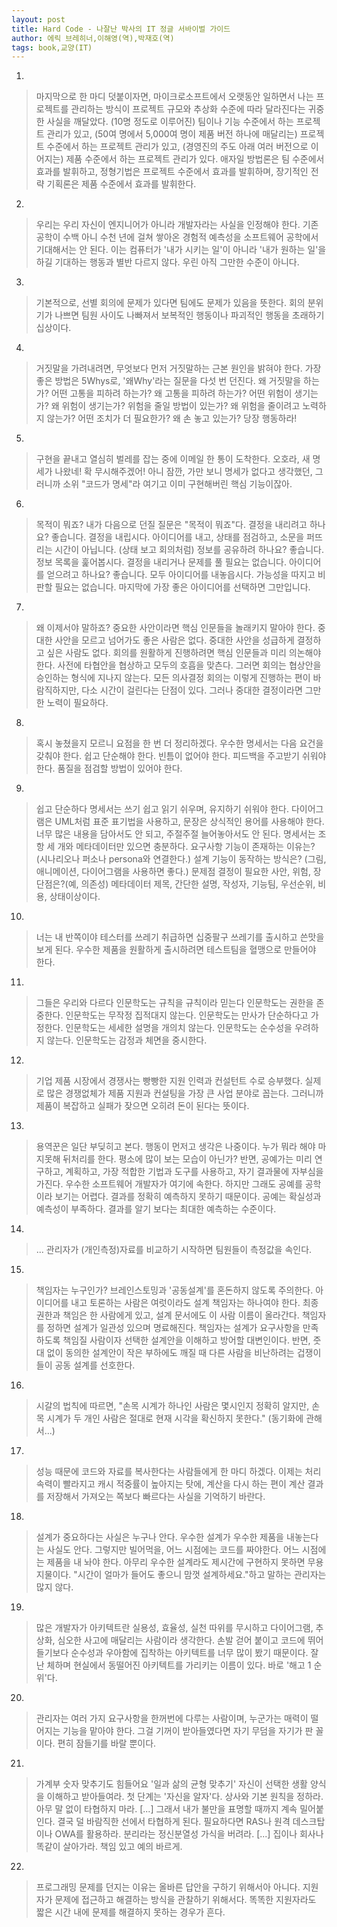 ```yaml
---
layout: post
title: Hard Code - 나잘난 박사의 IT 정글 서바이벌 가이드
author: 에릭 브레히너,이해영(역),박재호(역)
tags: book,교양(IT)
---
```


1. 
> 마지막으로 한 마디 덧붙이자면, 마이크로소프트에서 오랫동안 일하면서 나는 프로젝트를 관리하는 방식이 프로젝트 규모와 추상화 수준에 따라 달라진다는 귀중한 사실을 깨달았다. (10명 정도로 이루어진) 팀이나 기능 수준에서 하는 프로젝트 관리가 있고, (50여 명에서 5,000여 명이 제품 버전 하나에 매달리는) 프로젝트 수준에서 하는 프로젝트 관리가 있고, (경영진의 주도 아래 여러 버전으로 이어지는) 제품 수준에서 하는 프로젝트 관리가 있다. 애자일 방법론은 팀 수준에서 효과를 발휘하고, 정형기법은 프로젝트 수준에서 효과를 발휘하며, 장기적인 전략 기획론은 제품 수준에서 효과를 발휘한다.

2. 
> 우리는 우리 자신이 엔지니어가 아니라 개발자라는 사실을 인정해야 한다. 기존 공학이 수백 아니 수천 년에 걸쳐 쌓아온 경험적 예측성을 소프트웨어 공학에서 기대해서는 안 된다. 이는 컴퓨터가 '내가 시키는 일'이 아니라 '내가 원하는 일'을 하길 기대하는 행동과 별반 다르지 않다. 우린 아직 그만한 수준이 아니다.

3. 
> 기본적으로, 선별 회의에 문제가 있다면 팀에도 문제가 있음을 뜻한다. 회의 분위기가 나쁘면 팀원 사이도 나빠져서 보복적인 행동이나 파괴적인 행동을 초래하기 십상이다.

4. 
> 거짓말을 가려내려면, 무엇보다 먼저 거짓말하는 근본 원인을 밝혀야 한다. 가장 좋은 방법은 5Whys로, '왜Why'라는 질문을 다섯 번 던진다.
왜 거짓말을 하는가? 어떤 고통을 피하려 하는가?
왜 고통을 피하려 하는가? 어떤 위험이 생기는가?
왜 위험이 생기는가? 위험을 줄일 방법이 있는가?
왜 위험을 줄이려고 노력하지 않는가? 어떤 조치가 더 필요한가?
왜 손 놓고 있는가? 당장 행동하라!

5. 
> 구현을 끝내고 열심히 벌레를 잡는 중에 이메일 한 통이 도착한다. 오호라, 새 명세가 나왔네! 확 무시해주겠어! 아니 잠깐, 가만 보니 명세가 없다고 생각했던, 그러니까 소위 "코드가 명세"라 여기고 이미 구현해버린 핵심 기능이잖아.

6. 
> 목적이 뭐죠?
내가 다음으로 던질 질문은 "목적이 뭐죠"다.
결정을 내리려고 하나요? 좋습니다. 결정을 내립시다. 아이디어를 내고, 상태를 점검하고, 소문을 퍼뜨리는 시간이 아닙니다.
(상태 보고 회의처럼) 정보를 공유하려 하나요? 좋습니다. 정보 목록을 훑어봅시다. 결정을 내리거나 문제를 풀 필요는 없습니다.
아이디어를 얻으려고 하나요? 좋습니다. 모두 아이디어를 내놓읍시다. 가능성을 따지고 비판할 필요는 없습니다. 마지막에 가장 좋은 아이디어를 선택하면 그만입니다.

7. 
> 왜 이제서야 말하죠?
중요한 사안이라면 핵심 인문들을 놀래키지 말아야 한다. 중대한 사안을 모르고 넘어가도 좋은 사람은 없다. 중대한 사안을 성급하게 결정하고 싶은 사람도 없다. 회의를 원활하게 진행하려면 핵심 인문들과 미리 의논해야한다. 사전에 타협안을 협상하고 모두의 호흡을 맞츤다. 그러면 회의는 협상안을 승인하는 형식에 지나지 않는다. 모든 의사결정 회의는 이렇게 진행하는 편이 바람직하지만, 다소 시간이 걸린다는 단점이 있다. 그러나 중대한 결정이라면 그만한 노력이 필요하다.

8. 
> 혹시 놓쳤을지 모르니 요점을 한 번 더 정리하겠다. 우수한 명세서는 다음 요건을 갖춰야 한다.
쉽고 단순해야 한다.
빈틈이 없어야 한다.
피드백을 주고받기 쉬워야 한다.
품질을 점검할 방법이 있어야 한다.

9. 
> 쉽고 단순하다
명세서는 쓰기 쉽고 읽기 쉬우며, 유지하기 쉬워야 한다. 다이어그램은 UML처럼 표준 표기법을 사용하고, 문장은 상식적인 용어를 사용해야 한다. 너무 많은 내용을 담아서도 안 되고, 주절주절 늘어놓아서도 안 된다. 
명세서는 조항 세 개와 메타데이터만 있으면 충분하다.
요구사항 기능이 존재하는 이유는? (시나리오나 퍼소나 persona와 연결한다.)
설계 기능이 동작하는 방식은? (그림, 애니메이션, 다이어그램을 사용하면 좋다.)
문제점 결정이 필요한 사안, 위험, 장단점은?(예, 의존성)
메타데이터 제목, 간단한 설명, 작성자, 기능팀, 우선순위, 비용, 상태이상이다.

10. 
> 너는 내 반쪽이야
테스터를 쓰레기 취급하면 십중팔구 쓰레기를 출시하고 쓴맛을 보게 된다. 우수한 제품을 원활하게 출시하려면 테스트팀을 혈맹으로 만들어야 한다.

11. 
> 그들은 우리와 다르다
인문학도는 규칙을 규칙이라 믿는다 
인문학도는 권한을 존중한다.
인문학도는 무작정 집적대지 않는다.
인문학도는 만사가 단순하다고 가정한다.
인문학도는 세세한 설명을 개의치 않는다.
인문학도는 순수성을 우려하지 않는다.
인문학도는 감정과 체면을 중시한다.

12. 
> 기업 제품 시장에서 경쟁사는 빵빵한 지원 인력과 컨설턴트 수로 승부했다. 실제로 많은 경쟁없체가 제품 지원과 컨설팅을 가장 큰 사업 분야로 꼽는다. 그러니까 제품이 복잡하고 실패가 잦으면 오히려 돈이 된다는 뜻이다.

13. 
> 용역꾼은 일단 부딪히고 본다. 행동이 먼저고 생각은 나중이다. 누가 뭐라 해야 마지못해 뒤처리를 한다. 평소에 많이 보는 모습이 아닌가? 반면, 공예가는 미리 연구하고, 계획하고, 가장 적합한 기법과 도구를 사용하고, 자기 결과물에 자부심을 가진다. 우수한 소프트웨어 개발자가 여기에 속한다. 하지만 그래도 공예를 공학이라 보기는 어렵다. 결과를 정확히 예측하지 못하기 때문이다. 공예는 확실성과 예측성이 부족하다. 결과를 알기 보다는 최대한 예측하는 수준이다. 

14. 
> ... 관리자가 (개인측정)자료를 비교하기 시작하면 팀원들이 측정값을 속인다.

15. 
> 책임자는 누구인가?
브레인스토밍과 '공동설계'를 혼돈하지 않도록 주의한다. 아이디어를 내고 토론하는 사람은 여럿이라도 설계 책임자는 하나여야 한다. 최종 권한과 책임은 한 사람에게 있고, 설계 문서에도 이 사람 이름이 올라간다. 
책임자를 정하면 설계가 일관성 있으며 명료해진다. 책임자는 설계가 요구사항을 만족하도록 책임질 사람이자 선택한 설계안을 이해하고 방어할 대변인이다.
반면, 줏대 없이 동의한 설계안이 작은 부하에도 깨질 때 다른 사람을 비난하려는 겁쟁이들이 공동 설계를 선호한다.

16. 
> 시갈의 법칙에 따르면, "손목 시계가 하나인 사람은 몇시인지 정확히 알지만, 손목 시계가 두 개인 사람은 절대로 현재 시각을 확신하지 못한다." (동기화에 관해서...)

17. 
> 성능 때문에 코드와 자료를 복사한다는 사람들에게 한 마디 하겠다. 이제는 처리 속력이 빨라지고 캐시 적중률이 높아지는 탓에, 계산을 다시 하는 편이 계산 결과를 저장해서 가져오는 쪽보다 빠르다는 사실을 기억하기 바란다.

18. 
> 설계가 중요하다는 사실은 누구나 안다. 우수한 설계가 우수한 제품을 내놓는다는 사실도 안다. 그렇지만 빌어먹을, 어느 시점에는 코드를 짜야한다. 어느 시점에는 제품을 내 놔야 한다. 아무리 우수한 설계라도 제시간에 구현하지 못하면 무용지물이다. "시간이 얼마가 들어도 좋으니 맘껏 설계하세요."하고 말하는 관리자는 많지 않다.

19. 
> 많은 개발자가 아키텍트란 실용성, 효율성, 실천 따위를 무시하고 다이어그램, 추상화, 심오한 사고에 매달리는 사람이라 생각한다. 손발 걷어 붙이고 코드에 뛰어들기보다 순수성과 우아함에 집착하는 아키텍트를 너무 많이 봤기 때문이다. 잘난 체하며 현실에서 동떨어진 아키텍트를 가리키는 이름이 있다. 바로 '해고 1 순위'다.

20. 
> 관리자는 여러 가지 요구사항을 한꺼번에 다루는 사람이며, 누군가는 매력이 떨어지는 기능을 맡아야 한다. 그걸 기꺼이 받아들였다면 자기 무덤을 자기가 판 꼴이다. 편히 잠들기를 바랄 뿐이다.

21. 
> 가계부 숫자 맞추기도 힘들어요
'일과 삶의 균형 맞추기'
자신이 선택한 생활 양식을 이해하고 받아들여라. 첫 단계는 '자신을 알자'다.
상사와 기본 원칙을 정하라.
아무 말 없이 타협하지 마라.  [...] 그래서 내가 불만을 표명할 때까지 계속 밀어붙인다. 결국 덜 바람직한 선에서 타협하게 된다.
필요하다면 RAS나 원격 데스크탑이나 OWA를 활용하라.
분리라는 정신분열성 가식을 버려라. [...] 집이나 회사나 똑같이 살아가라. 책임 있고 예의 바르게.

22. 
> 프로그래밍 문제를 던지는 이유는 올바른 답안을 구하기 위해서아 아니다. 지원자가 문제에 접근하고 해결하는 방식을 관찰하기 위해서다. 똑똑한 지원자라도 짧은 시간 내에 문제를 해결하지 못하는 경우가 흔다.




